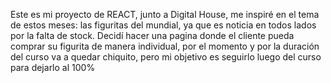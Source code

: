 Este es mi proyecto de REACT, junto a Digital House, me inspiré en el tema de estos meses: las figuritas del mundial, ya que es noticia en todos lados por la falta de stock. Decidí hacer una pagina donde el cliente pueda comprar su figurita de manera individual, por el momento y por la duración del curso va a quedar chiquito, pero mi objetivo es seguirlo luego del curso para dejarlo al 100%
